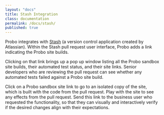 ```yaml
---
layout: "docs"
title: Stash Integration
class: documentation
permalink: /docs/stash/
published: true
---
```

Probo integrates with [Stash](https://www.atlassian.com/software/stash) (a version control application created by Atlassian). Within the Stash pull request user interface, Probo adds a link indicating the Probo site builds.

Clicking on that link brings up a pop up window listing all the Probo sandbox site builds, their automated test status, and their site links. Senior developers who are reviewing the pull request can see whether any automated tests failed against a Probo site build.

Click on a Probo sandbox site link to go to an isolated copy of the site, which is built with the code from the pull request. Play with the site to see any effects from the pull request. Send this link to the business user who requested the functionality, so that they can visually and interactively verify if the desired changes align with their expectations.
